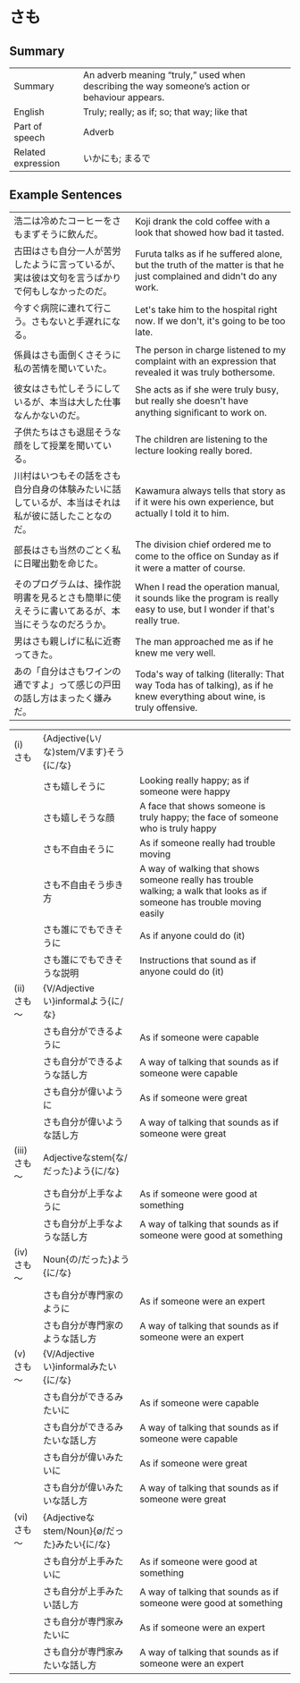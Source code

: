 # さも

## Summary

<table><tr>   <td>Summary</td>   <td>An adverb meaning “truly,” used when describing the way someone’s action or behaviour appears.</td></tr><tr>   <td>English</td>   <td>Truly; really; as if; so; that way; like that</td></tr><tr>   <td>Part of speech</td>   <td>Adverb</td></tr><tr>   <td>Related expression</td>   <td>いかにも; まるで</td></tr></table>

## Example Sentences

<table><tr>   <td>浩二は冷めたコーヒーをさもまずそうに飲んだ。</td>   <td>Koji drank the cold coffee with a look that showed how bad it tasted.</td></tr><tr>   <td>古田はさも自分一人が苦労したように言っているが、実は彼は文句を言うばかりで何もしなかったのだ。</td>   <td>Furuta talks as if he suffered alone, but the truth of the matter is that he just complained and didn't do any work.</td></tr><tr>   <td>今すぐ病院に連れて行こう。さもないと手遅れになる。</td>   <td>Let's take him to the hospital right now. If we don't, it's going to be too late.</td></tr><tr>   <td>係員はさも面倒くさそうに私の苦情を聞いていた。</td>   <td>The person in charge listened to my complaint with an expression that revealed it was truly bothersome.</td></tr><tr>   <td>彼女はさも忙しそうにしているが、本当は大した仕事なんかないのだ。</td>   <td>She acts as if she were truly busy, but really she doesn't have anything signiﬁcant to work on.</td></tr><tr>   <td>子供たちはさも退屈そうな顔をして授業を聞いている。</td>   <td>The children are listening to the lecture looking really bored.</td></tr><tr>   <td>川村はいつもその話をさも自分自身の体験みたいに話しているが、本当はそれは私が彼に話したことなのだ。</td>   <td>Kawamura always tells that story as if it were his own experience, but actually I told it to him.</td></tr><tr>   <td>部長はさも当然のごとく私に日曜出勤を命じた。</td>   <td>The division chief ordered me to come to the ofﬁce on Sunday as if it were a matter of course.</td></tr><tr>   <td>そのプログラムは、操作説明書を見るとさも簡単に使えそうに書いてあるが、本当にそうなのだろうか。</td>   <td>When I read the operation manual, it sounds like the program is really easy to use, but I wonder if that's really true.</td></tr><tr>   <td>男はさも親しげに私に近寄ってきた。</td>   <td>The man approached me as if he knew me very well.</td></tr><tr>   <td>あの「自分はさもワインの通ですよ」って感じの戸田の話し方はまったく嫌みだ。</td>   <td>Toda's way of talking (literally: That way Toda has of talking), as if he knew everything about wine, is truly offensive.</td></tr></table>

<table class="table"><tbody><tr class="tr head"><td class="td"><span class="numbers">(i)</span> <span class="concept">さも</span></td><td class="td"><span class="concept"></span><span>{Adjective(い/な)stem/Vます}そう{に/な}</span></td><td class="td"></td></tr><tr class="tr"><td class="td"></td><td class="td"><span class="concept">さも</span><span>嬉しそうに</span></td><td class="td"><span>Looking really happy; as if someone were happy</span></td></tr><tr class="tr"><td class="td"></td><td class="td"><span class="concept">さも</span><span>嬉しそうな顔</span></td><td class="td"><span>A face that shows someone is truly happy; the face of someone who is truly happy</span></td></tr><tr class="tr"><td class="td"></td><td class="td"><span class="concept">さも</span><span>不自由そうに</span></td><td class="td"><span>As if someone really had trouble moving</span></td></tr><tr class="tr"><td class="td"></td><td class="td"><span class="concept">さも</span><span>不自由そう歩き方</span></td><td class="td"><span>A way of walking that shows someone really has trouble walking; a walk that looks as if someone has trouble moving easily</span></td></tr><tr class="tr"><td class="td"></td><td class="td"><span class="concept">さも</span><span>誰にでもできそうに</span></td><td class="td"><span>As if anyone could do (it)</span> </td></tr><tr class="tr"><td class="td"></td><td class="td"><span class="concept">さも</span><span>誰にでもできそうな説明</span></td><td class="td"><span>Instructions that sound as if anyone could do (it)</span> </td></tr><tr class="tr head"><td class="td"><span class="numbers">(ii)</span> <span class="concept">さも</span><span class="bold">～</span></td><td class="td"><span class="concept"></span><span>{V/Adjectiveい}informalよう{に/な}</span></td><td class="td"></td></tr><tr class="tr"><td class="td"></td><td class="td"><span class="concept">さも</span><span>自分ができるように</span></td><td class="td"><span>As if someone were capable</span></td></tr><tr class="tr"><td class="td"></td><td class="td"><span class="concept">さも</span><span>自分ができるような話し方</span></td><td class="td"><span>A way of talking that sounds as if someone were capable</span></td></tr><tr class="tr"><td class="td"></td><td class="td"><span class="concept">さも</span><span>自分が偉いように</span></td><td class="td"><span>As if someone were great</span></td></tr><tr class="tr"><td class="td"></td><td class="td"><span class="concept">さも</span><span>自分が偉いような話し方</span></td><td class="td"><span>A way of talking that sounds as if someone were great</span></td></tr><tr class="tr head"><td class="td"><span class="numbers">(iii)</span> <span class="concept">さも</span><span class="bold">～</span></td><td class="td"><span class="concept"></span><span>Adjectiveなstem{な/だった}よう{に/な}</span></td><td class="td"></td></tr><tr class="tr"><td class="td"></td><td class="td"><span class="concept">さも</span><span>自分が上手なように</span></td><td class="td"><span>As if someone were good at something</span></td></tr><tr class="tr"><td class="td"></td><td class="td"><span class="concept">さも</span><span>自分が上手なような話し方</span></td><td class="td"><span>A way of talking that sounds as if someone were good at something</span></td></tr><tr class="tr head"><td class="td"><span class="numbers">(iv)</span> <span class="concept">さも</span><span class="bold">～</span></td><td class="td"><span class="concept"></span><span>Noun{の/だった}よう{に/な}</span></td><td class="td"></td></tr><tr class="tr"><td class="td"></td><td class="td"><span class="concept">さも</span><span>自分が専門家のように</span></td><td class="td"><span>As if someone were an expert</span></td></tr><tr class="tr"><td class="td"></td><td class="td"><span class="concept">さも</span><span>自分が専門家のような話し方</span></td><td class="td"><span>A way of talking that sounds as if someone were an expert</span></td></tr><tr class="tr head"><td class="td"><span class="numbers">(v)</span> <span class="concept">さも</span><span class="bold">～</span></td><td class="td"><span class="concept"></span><span>{V/Adjectiveい}informalみたい{に/な}</span></td><td class="td"></td></tr><tr class="tr"><td class="td"></td><td class="td"><span class="concept">さも</span><span>自分ができるみたいに</span></td><td class="td"><span>As if someone were capable</span></td></tr><tr class="tr"><td class="td"></td><td class="td"><span class="concept">さも</span><span>自分ができるみたいな話し方</span></td><td class="td"><span>A way of talking that sounds as if someone were capable</span></td></tr><tr class="tr"><td class="td"></td><td class="td"><span class="concept">さも</span><span>自分が偉いみたいに</span></td><td class="td"><span>As if someone were great</span></td></tr><tr class="tr"><td class="td"></td><td class="td"><span class="concept">さも</span><span>自分が偉いみたいな話し方</span></td><td class="td"><span>A way of talking that sounds as if someone were great</span></td></tr><tr class="tr head"><td class="td"><span class="numbers">(vi)</span> <span class="concept">さも</span><span class="bold">～</span></td><td class="td"><span class="concept"></span><span>{Adjectiveなstem/Noun}{∅/だった}みたい{に/な}</span></td><td class="td"></td></tr><tr class="tr"><td class="td"></td><td class="td"><span class="concept">さも</span><span>自分が上手みたいに</span></td><td class="td"><span>As if someone were good at something</span></td></tr><tr class="tr"><td class="td"></td><td class="td"><span class="concept">さも</span><span>自分が上手みたい話し方</span></td><td class="td"><span>A way of talking that sounds as if someone were good at something</span></td></tr><tr class="tr"><td class="td"></td><td class="td"><span class="concept">さも</span><span>自分が専門家みたいに</span></td><td class="td"><span>As if someone were an expert</span></td></tr><tr class="tr"><td class="td"></td><td class="td"><span class="concept">さも</span><span>自分が専門家みたいな話し方</span></td><td class="td"><span>A way of talking that sounds as if someone were an expert</span></td></tr></tbody></table>

